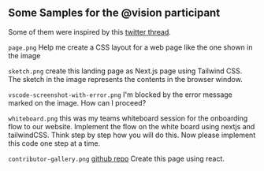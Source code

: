 ## Some Samples for the @vision participant

Some of them were inspired by this [twitter thread](https://twitter.com/sairahul1/status/1708704613141270652?s=46&t=XpChoDegS_lURnya5OPlAQ).

`page.png` Help me create a CSS layout for a web page like the one shown in the image

`sketch.png` create this landing page as Next.js page using Tailwind CSS. The sketch in the image represents the contents in the browser window.

`vscode-screenshot-with-error.png` I'm blocked by the error message marked on the image. How can I proceed?

`whiteboard.png` this was my teams whiteboard session for the onboarding flow to our website. Implement the flow on the white board using nextjs and tailwindCSS. Think step by step how you will do this. Now please implement this code one step at a time.

`contributor-gallery.png` [github repo](https://github.com/lostintangent/contributor-gallery) Create this page using react.
